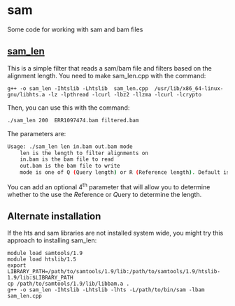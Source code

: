 # sam

Some code for working with sam and bam files

## [sam_len](sam_len.cpp)

This is a simple filter that reads a sam/bam file and filters based on the alignment length. You need to make sam_len.cpp with the command:

```
g++ -o sam_len -Ihtslib -Lhtslib  sam_len.cpp  /usr/lib/x86_64-linux-gnu/libhts.a -lz -lpthread -lcurl -lbz2 -llzma -lcurl -lcrypto
```

Then, you can use this with the command:

```bash
./sam_len 200  ERR1097474.bam filtered.bam
```

The parameters are:

```bash
Usage: ./sam_len len in.bam out.bam mode
	len is the length to filter alignments on
	in.bam is the bam file to read
	out.bam is the bam file to write
	mode is one of Q (Query length) or R (Reference length). Default is Query.
```

You can add an optional 4<sup>th</sup> parameter that will allow you to determine whether to the use the <em>R</em>eference or <em>Q</em>uery to determine the length.


## Alternate installation

If the hts and sam libraries are not installed system wide, you might try this approach to installing sam_len:

```
module load samtools/1.9
module load htslib/1.5
export LIBRARY_PATH=/path/to/samtools/1.9/lib:/path/to/samtools/1.9/htslib-1.9/lib:$LIBRARY_PATH
cp /path/to/samtools/1.9/lib/libbam.a .
g++ -o sam_len -Ihtslib -Lhtslib -lhts -L/path/to/bin/sam -lbam sam_len.cpp
```




